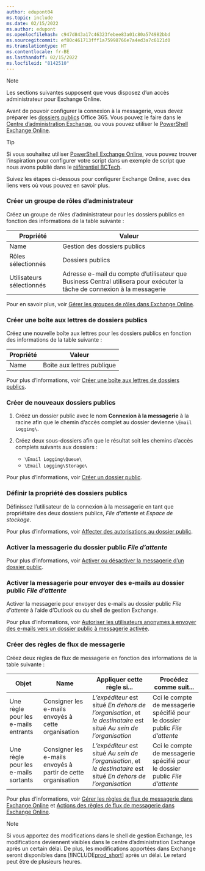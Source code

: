 ```yaml
---
author: edupont04
ms.topic: include
ms.date: 02/15/2022
ms.author: edupont
ms.openlocfilehash: c947d843a17c46323febee83a01c80a574982bbd
ms.sourcegitcommit: ef80c461713fff1a75998766e7a4ed3a7c6121d0
ms.translationtype: HT
ms.contentlocale: fr-BE
ms.lasthandoff: 02/15/2022
ms.locfileid: "8142510"
---
```

> [!NOTE]
> Les sections suivantes supposent que vous disposez d’un accès administrateur pour Exchange Online.

Avant de pouvoir configurer la connexion à la messagerie, vous devez préparer les [dossiers publics](/exchange/collaboration-exo/public-folders/public-folders) Office 365. Vous pouvez le faire dans le [Centre d’administration Exchange](/exchange/exchange-admin-center?preserve-view=true), ou vous pouvez utiliser le [PowerShell Exchange Online](/powershell/exchange/exchange-online-powershell?view=exchange-ps&?preserve-view=true).

> [!TIP]
> Si vous souhaitez utiliser [PowerShell Exchange Online](/powershell/exchange/exchange-online-powershell?view=exchange-ps&preserve-view=true), vous pouvez trouver l’inspiration pour configurer votre script dans un exemple de script que nous avons publié dans le [référentiel BCTech](https://github.com/microsoft/BCTech/tree/master/samples/EmailLogging).

Suivez les étapes ci-dessous pour configurer Exchange Online, avec des liens vers où vous pouvez en savoir plus.

### <a name="create-an-admin-role-group"></a>Créer un groupe de rôles d’administrateur

Créez un groupe de rôles d’administrateur pour les dossiers publics en fonction des informations de la table suivante :

|Propriété        |Valeur                     |
|----------------|--------------------------|
|Name            |Gestion des dossiers publics |
|Rôles sélectionnés  |Dossiers publics            |
|Utilisateurs sélectionnés  |Adresse e-mail du compte d’utilisateur que Business Central utilisera pour exécuter la tâche de connexion à la messagerie|

Pour en savoir plus, voir [Gérer les groupes de rôles dans Exchange Online](/exchange/permissions-exo/role-groups).

### <a name="create-a-new-public-folder-mailbox"></a>Créer une boîte aux lettres de dossiers publics

Créez une nouvelle boîte aux lettres pour les dossiers publics en fonction des informations de la table suivante :

|Propriété        |Valeur                     |
|----------------|--------------------------|
|Name            |Boîte aux lettres publique            |

Pour plus d’informations, voir [Créer une boîte aux lettres de dossiers publics](/exchange/collaboration-exo/public-folders/create-public-folder-mailbox).

### <a name="create-new-public-folders"></a>Créer de nouveaux dossiers publics

1. Créez un dossier public avec le nom **Connexion à la messagerie** à la racine afin que le chemin d’accès complet au dossier devienne `\Email Logging\`.
2. Créez deux sous-dossiers afin que le résultat soit les chemins d’accès complets suivants aux dossiers :

    - `\Email Logging\Queue\`
    - `\Email Logging\Storage\`

Pour plus d’informations, voir [Créer un dossier public](/exchange/collaboration-exo/public-folders/create-public-folder).

### <a name="set-public-folder-ownership"></a>Définir la propriété des dossiers publics

Définissez l’utilisateur de la connexion à la messagerie en tant que propriétaire des deux dossiers publics, *File d’attente* et *Espace de stockage*.

Pour plus d’informations, voir [Affecter des autorisations au dossier public](/exchange/collaboration-exo/public-folders/set-up-public-folders#step-3-assign-permissions-to-the-public-folder).

### <a name="mail-enable-the-queue-public-folder"></a>Activer la messagerie du dossier public *File d’attente*

  Pour plus d’informations, voir [Activer ou désactiver la messagerie d’un dossier public](/exchange/collaboration-exo/public-folders/enable-or-disable-mail-for-public-folder).

### <a name="mail-enable-sending-emails-to-the-queue-public-folder"></a>Activer la messagerie pour envoyer des e-mails au dossier public *File d’attente*

Activer la messagerie pour envoyer des e-mails au dossier public *File d’attente* à l’aide d’Outlook ou du shell de gestion Exchange.

Pour plus d’informations, voir [Autoriser les utilisateurs anonymes à envoyer des e-mails vers un dossier public à messagerie activée](/exchange/collaboration-exo/public-folders/enable-or-disable-mail-for-public-folder#allow-anonymous-users-to-send-email-to-a-mail-enabled-public-folder?preserve-view=true).

### <a name="create-mail-flow-rules"></a>Créer des règles de flux de messagerie

Créez deux règles de flux de messagerie en fonction des informations de la table suivante :

|Objet  |Name |Appliquer cette règle si...             |Procédez comme suit...                          |
|---------|-----|----------------------------------|---------------------------------------------|
|Une règle pour les e-mails entrants |Consigner les e-mails envoyés à cette organisation|*L’expéditeur* est situé *En dehors de l’organisation*, et *le destinataire* est situé *Au sein de l’organisation*|Cci le compte de messagerie spécifié pour le dossier public *File d’attente*|
|Une règle pour les e-mails sortants | Consigner les e-mails envoyés à partir de cette organisation |*L’expéditeur* est situé *Au sein de l’organisation*, et *le destinataire* est situé *En dehors de l’organisation*|Cci le compte de messagerie spécifié pour le dossier public *File d’attente*|

Pour plus d’informations, voir [Gérer les règles de flux de messagerie dans Exchange Online](/exchange/security-and-compliance/mail-flow-rules/manage-mail-flow-rules?preserve-view=true) et [Actions des règles de flux de messagerie dans Exchange Online](/exchange/security-and-compliance/mail-flow-rules/mail-flow-rule-actions?preserve-view=true).

> [!NOTE]
> Si vous apportez des modifications dans le shell de gestion Exchange, les modifications deviennent visibles dans le centre d’administration Exchange après un certain délai. De plus, les modifications apportées dans Exchange seront disponibles dans [!INCLUDE[prod_short](prod_short.md)] après un délai. Le retard peut être de plusieurs heures.
